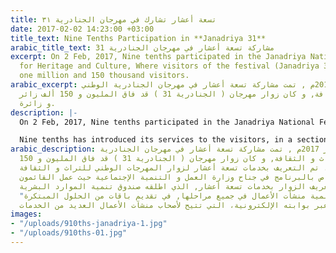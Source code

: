 ```yaml
---
title: تسعة أعشار تشارك في مهرجان الجنادرية ٣١
date: 2017-02-02 14:23:00 +03:00
title_text: Nine Tenths Participation in **Janadriya 31**
arabic_title_text: مشاركة تسعة أعشار في مهرجان الجنادرية 31
excerpt: On 2 Feb, 2017, Nine tenths participated in the Janadriya National Festival
  for Heritage and Culture, Where visitors of the festival (Janadriya 31) has exceeded
  one million and 150 thousand visitors.
arabic_excerpt: في 2 فبراير 2017م , تمت مشاركة تسعة أعشار في مهرجان الجنادرية الوطني
  للتراث و الثقافة, و كان زوار مهرجان ( الجنادرية 31 ) قد فاق المليون و 150 ألف زائر
  و زائرة.
description: |-
  On 2 Feb, 2017, Nine tenths participated in the Janadriya National Festival for Heritage and Culture, Where visitors of the festival (Janadriya 31) has exceeded one million and 150 thousand visitors.

  Nine tenths has introduced its services to the visitors, in a section held in the Ministry of Labor and Social Development pavilion, where the staff worked on introducing all nine tenths services, which was launched by the Human Resources Development Fund (HRDF) to support and develop business enterprises at all stages.
arabic_description: في 2 فبراير 2017م , تمت مشاركة تسعة أعشار في مهرجان الجنادرية
  الوطني للتراث و الثقافة, و كان زوار مهرجان ( الجنادرية 31 ) قد فاق المليون و 150
  ألف زائر و زائرة. تم التعريف بخدمات تسعة أعشار لزوار المهرجات الوطني للتراث و الثقافة
  من خلال ركن خاص بالبرنامج في جناح وزارة العمل و التنمية الإجتماعية حيث عمل القائمون
  على الركن على تعريف الزوار بخدمات تسعة أعشار, الذي اطلقه صندوق تنمية الموارد البشرية
  "هدف" لدعم و تنمية منشأت الأعمال في جميع مراحلها, في تقديم باقات من الحلول المبتكرة
  عبر بوابته الإلكترونية، التي تتيح لأصحاب منشآت الأعمال العديد من الخدمات.
images:
- "/uploads/910ths-janadriya-1.jpg"
- "/uploads/910ths-01.jpg"
---
```


